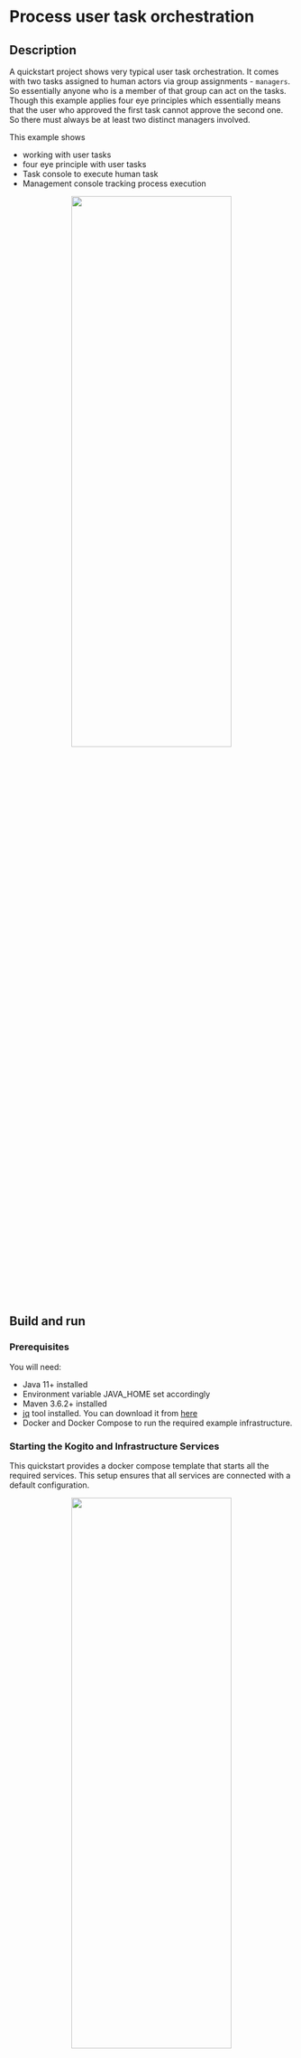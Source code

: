 # Process user task orchestration

## Description

A quickstart project shows very typical user task orchestration. It comes with two tasks assigned 
to human actors via group assignments - `managers`. So essentially anyone who is a member of that 
group can act on the tasks. Though this example applies four eye principles which essentially means 
that the user who approved the first task cannot approve the second one. So there must always be at 
least two distinct managers involved.

This example shows

* working with user tasks
* four eye principle with user tasks
* Task console to execute human task
* Management console tracking process execution


<p align="center"><img width=75% height=50% src="docs/images/process.png"></p>


## Build and run

### Prerequisites

You will need:
  - Java 11+ installed
  - Environment variable JAVA_HOME set accordingly
  - Maven 3.6.2+ installed
  - [jq](https://stedolan.github.io/jq) tool installed. You can download it from [here](https://stedolan.github.io/jq/download)
  - Docker and Docker Compose to run the required example infrastructure.

### Starting the Kogito and Infrastructure Services

This quickstart provides a docker compose template that starts all the required services. This setup ensures that all services are connected with a default configuration.

<p align="center"><img width=75% height=50% src="docs/images/services.png"></p>

You should start all the services before you execute any of the **Approvals** example, to do that please execute:

For Linux and MacOS:

1. Open a Terminal
2. Go to the process-usertasks-with-security-oidc-springboot-with-console folder at kogito-examples
3. Run the ```startServices.sh``` script

```bash
sh ./startServices.sh
```

Once all services bootstrap, the following ports will be assigned on your local machine:

- Infinispan: 11222
- Kafka: 9092
- Data Index: 8180
- Management Console: 8280
- Task Console: 8380
- Keycloak server: 8480

> **_NOTE:_**  This step requires the project to be compiled, please consider running a ```mvn clean compile``` command on the project root before running the ```startServices.sh``` script for the first time or any time you modify the project.

Once started you can simply stop all services by executing the ```docker-compose stop```.

All the created containers can be removed by executing the ```docker-compose rm```.

### Using Keycloak as Authentication Server

In this Quickstart we'll be using [Keycloak](https://www.keycloak.org/) as *Authentication Server*. It will be started as a part of the project *Infrastructure Services*, you can check the configuration on the project [docker-compose.yml](docker-compose/docker-compose.yml) in [docker-compose](docker-compose) folder.

It will install the *Kogito Realm* that comes with a predefined set of users:
| Login         | Password   | Roles               |
| ------------- | ---------- | ------------------- |
|    admin      |   admin    | *admin*, *managers* |
|    alice      |   alice    | *user*              |
|    jdoe       |   jdoe     | *managers*          |

Once Keycloak is started, you should be able to access your *Keycloak Server* at [localhost:8480/auth](http://localhost:8480/auth) with *admin* user.

### Security using OpenID Connect

This Quickstart is taking advantage of the Quarkus OIDC extension that allows an easy integration between the *Kogito* runtime, *Kogito* consoles and *Keycloak*.

This example enables authentication *Kogito Management Console* & *Kogito Task Console* using OpenID Connect, 
to do that you must start the consoles using the *keycloak* quarkus profile as a parameter (`-Dquarkus.profile=keycloak`). You can check the configuration on the project [docker-compose.yml](docker-compose/docker-compose.yml) in [docker-compose](docker-compose) folder.

> **_NOTE:_** For more information about how to secure Kogito Management Console with OpenID Connect, please refer to [Kogito Documentation](https://docs.jboss.org/kogito/release/latest/html_single/#proc-management-console-security_kogito-developing-process-services).
> 
> For more information about how to secure Kogito Task Console with OpenID Connect, please refer to [Kogito Documentation](https://docs.jboss.org/kogito/release/latest/html_single/#proc-task-console-security_kogito-developing-process-services)


### Compile and Run in Local Dev Mode

In Linux: 

```sh
mvn clean compile spring-boot:run 
```

For others OS: 

```sh 
mvn clean compile spring-boot:run -Dspring-boot.run.arguments=--keycloak.auth-server-url=http://${host.docker.internal}:8480/auth
```

### Package and Run using uberjar

```sh
mvn clean package
```

To run the generated native executable, generated in `target/`, execute

In Linux:

```sh
java -jar target/process-usertasks-with-security-oidc-springboot-with-console.jar
```

For others OS: 
```sh 
java -jar target/process-usertasks-with-security-oidc-springboot-with-console.jar  -Dspring-boot.run.arguments=--keycloak.auth-server-url=http://${host.docker.internal}:8480/auth
```
We can navigate to [http://localhost:8080](http://localhost:8080) to verify the Kogito runtime is running

### OpenAPI (Swagger) documentation
[Specification at swagger.io](https://swagger.io/docs/specification/about/)

You can take a look at the [OpenAPI definition](http://localhost:8080/v3/api-docs) - automatically generated and included in this service - to determine all available operations exposed by this service. For easy readability you can visualize the OpenAPI definition file using a UI tool like for example available [Swagger UI](https://editor.swagger.io).

In addition, various clients to interact with this service can be easily generated using this OpenAPI definition.
We can access to deployed [http://localhost:8080/swagger-ui](http://localhost:8080/swagger-ui.html) even the current example has the security enabled and some endpoint will require authenication.

### Submit a request to start new approval
The application is using bearer token authorization and the first thing to do is obtain an access token from the Keycloak
Server in order to access the application resources. Obtain an access token for user john.

In Linux
```sh
export access_token=$(\
    curl -X POST http://172.17.0.1:8480/auth/realms/kogito/protocol/openid-connect/token \
    --user kogito-app:secret \
    -H 'content-type: application/x-www-form-urlencoded' \
    -d 'username=jdoe&password=jdoe&grant_type=password' | jq --raw-output '.access_token' \
 )
```

Other OS:

```sh
export access_token=$(\
    curl -X POST http://${host.docker.internal}:8480/auth/realms/kogito/protocol/openid-connect/token \
    --user kogito-app:secret \
    -H 'content-type: application/x-www-form-urlencoded' \
    -d 'username=jdoe&password=jdoe&grant_type=password' | jq --raw-output '.access_token' \
 )
```

To make use of this application it is as simple as putting a sending request to `http://localhost:8080/approvals`

```json
{
"traveller" : {
  "firstName" : "John",
  "lastName" : "Doe",
  "email" : "jon.doe@example.com",
  "nationality" : "American",
  "address" : {
  	"street" : "main street",
  	"city" : "Boston",
  	"zipCode" : "10005",
  	"country" : "US" }
  }
}

```

Complete curl command can be found below, passing the token as Authorization header :

```sh
curl -X POST -H "Authorization: Bearer "$access_token -H 'Content-Type:application/json' -H 'Accept:application/json' -d '{"traveller" : { "firstName" : "John", "lastName" : "Doe", "email" : "jon.doe@example.com", "nationality" : "American","address" : { "street" : "main street", "city" : "Boston", "zipCode" : "10005", "country" : "US" }}}' http://localhost:8080/approvals
```


### Kogito Management Console

To access the Kogito Management Console just open your browser and navigate to ``http://localhost:8280``. You'll be redirected to the *Keycloak* log in page.

<p align="center">
    <img width=75%  src="docs/images/keycloak-login.png">
</p>

Once there, log in using any of the users specified in the [Using Keycloak as Authentication Server](#using-keycloak-as-authentication-server)

<p align="center">
    <img width=75%  src="docs/images/management-console.png">
</p>

> **_NOTE:_**  For more information about how to work with Kogito Management Console, please refer to the [Kogito Documentation](https://docs.jboss.org/kogito/release/latest/html_single/#con-management-console_kogito-developing-process-services) page.

### Kogito Task Console

To access the Kogito Task Console just open your browser and navigate to ``http://localhost:8380``. You'll be redirected to the *Keycloak* log in page.

<p align="center">
    <img width=75%  src="docs/images/keycloak-login.png">
</p>

Once there, log in with an *managers* user (for example *admin*) and you should be redirected to the user **Task Inbox**:

<p align="center">
    <img width=75%  src="docs/images/task-console.png">
</p>

There you'll see all the tasks assigned to the user or to any of the group he belongs to.


### Show active process instances at Kogito Management Console

To access the Kogito Management Console just open your browser and navigate to ``http://localhost:8280``. 

<p align="center">
    <img width=75%  src="docs/images/MC_list1.png">
</p>

> **_NOTE:_**  For more information about how to work with Kogito Management Console, please refer to the [Kogito Documentation](https://docs.jboss.org/kogito/release/latest/html_single/#con-management-console_kogito-developing-process-services) page.

Check the process instance details to see where is the execution path 

<p align="center">
    <img width=75%  src="docs/images/MC_details1.png">
</p>

### Execute 'First Line approval' task at Kogito Task Console

To access the Kogito Task Console just open your browser and navigate to ``http://localhost:8380`` and you should be redirected to the **Task Inbox**.
Ensure you are logged as a user with role manager to be able to see the First Line approval (i.e: jdoe / jdoe)

<p align="center">
    <img width=75%  src="docs/images/TC_list1.png">
</p>

> **_NOTE:_**  For more information about how to work with Kogito Task Console, please refer to the [Kogito Documentation](https://docs.jboss.org/kogito/release/latest/html_single/#con-task-console_kogito-developing-process-services) page.

Access to 'First Line approval' task and complete
  
<p align="center">
    <img width=75%  src="docs/images/TC_FirstLine.png">
</p>

Check the process instance details at Kogito Management Console to see the execution path reflects the completed task

<p align="center">
    <img width=75%  src="docs/images/MC_details2.png">
</p>

### Execute 'Second Line approval' task at Kogito Task Console

Access the Kogito Task Console and ensure you are logged as a user with role manager to be able to see the Second Line approval 
following the second eye principle (i.e: admin / admin)

<p align="center">
    <img width=75%  src="docs/images/TC_list2.png">
</p>

Access to 'Second Line approval' task and complete
  
<p align="center">
    <img width=75%  src="docs/images/TC_SecondLine.png">
</p>

Check the process instance details at Kogito Management Console, and verify the execution path is reflected in the diagram.

<p align="center">
    <img width=75%  src="docs/images/MC_details3.png">
</p>

